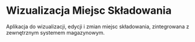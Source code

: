 # Wizualizacja Miejsc Składowania
Aplikacja do wizualizacji, edycji i zmian miejsc składowania, zintegrowana z zewnętrznym systemem magazynowym.

